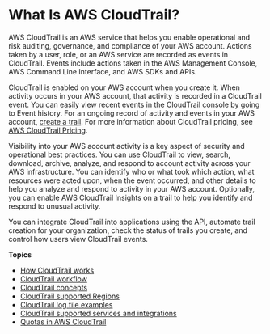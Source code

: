 # What Is AWS CloudTrail?<a name="cloudtrail-user-guide"></a>

AWS CloudTrail is an AWS service that helps you enable operational and risk auditing, governance, and compliance of your AWS account\. Actions taken by a user, role, or an AWS service are recorded as events in CloudTrail\. Events include actions taken in the AWS Management Console, AWS Command Line Interface, and AWS SDKs and APIs\.

CloudTrail is enabled on your AWS account when you create it\. When activity occurs in your AWS account, that activity is recorded in a CloudTrail event\. You can easily view recent events in the CloudTrail console by going to Event history\. For an ongoing record of activity and events in your AWS account, [create a trail](cloudtrail-create-a-trail-using-the-console-first-time.md)\. For more information about CloudTrail pricing, see [AWS CloudTrail Pricing](http://aws.amazon.com/cloudtrail/pricing/)\.

Visibility into your AWS account activity is a key aspect of security and operational best practices\. You can use CloudTrail to view, search, download, archive, analyze, and respond to account activity across your AWS infrastructure\. You can identify who or what took which action, what resources were acted upon, when the event occurred, and other details to help you analyze and respond to activity in your AWS account\. Optionally, you can enable AWS CloudTrail Insights on a trail to help you identify and respond to unusual activity\.

You can integrate CloudTrail into applications using the API, automate trail creation for your organization, check the status of trails you create, and control how users view CloudTrail events\.

**Topics**
+ [How CloudTrail works](how-cloudtrail-works.md)
+ [CloudTrail workflow](cloudtrail-workflow.md)
+ [CloudTrail concepts](cloudtrail-concepts.md)
+ [CloudTrail supported Regions](cloudtrail-supported-regions.md)
+ [CloudTrail log file examples](cloudtrail-log-file-examples.md)
+ [CloudTrail supported services and integrations](cloudtrail-aws-service-specific-topics.md)
+ [Quotas in AWS CloudTrail](WhatIsCloudTrail-Limits.md)